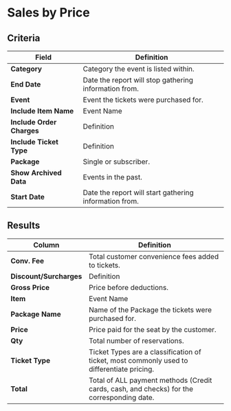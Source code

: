 # Sales by Price

## Criteria

| **Field** | **Definition** |
| --- | --- |
| **Category** | Category the event is listed within. |
| **End Date** | Date the report will stop gathering information from. |
| **Event** | Event the tickets were purchased for. |
| **Include Item Name** | Event Name |
| **Include Order Charges** | Definition |
| **Include Ticket Type** | Definition |
| **Package** | Single or subscriber. |
| **Show Archived Data** | Events in the past. |
| **Start Date** | Date the report will start gathering information from. |

## Results

| **Column** | **Definition** |
| --- | --- |
| **Conv. Fee** | Total customer convenience fees added to tickets. |
| **Discount/Surcharges** | Definition |
| **Gross Price** | Price before deductions. |
| **Item** | Event Name |
| **Package Name** | Name of the Package the tickets were purchased for. |
| **Price** | Price paid for the seat by the customer. |
| **Qty** | Total number of reservations. |
| **Ticket Type** | Ticket Types are a classification of ticket, most commonly used to differentiate pricing. |
| **Total** | Total of ALL payment methods (Credit cards, cash, and checks) for the corresponding date. |

